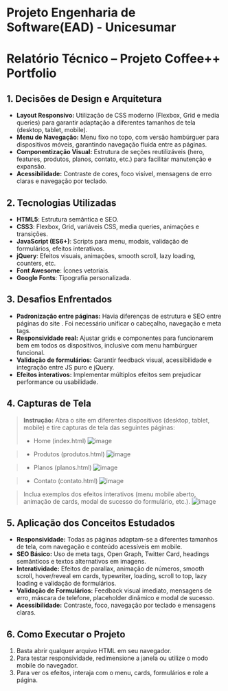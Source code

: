 # Projeto Engenharia de Software(EAD) - Unicesumar

# Relatório Técnico – Projeto Coffee++ Portfolio

## 1. Decisões de Design e Arquitetura

- **Layout Responsivo:** Utilização de CSS moderno (Flexbox, Grid e media queries) para garantir adaptação a diferentes tamanhos de tela (desktop, tablet, mobile).
- **Menu de Navegação:** Menu fixo no topo, com versão hambúrguer para dispositivos móveis, garantindo navegação fluida entre as páginas.
- **Componentização Visual:** Estrutura de seções reutilizáveis (hero, features, produtos, planos, contato, etc.) para facilitar manutenção e expansão.
- **Acessibilidade:** Contraste de cores, foco visível, mensagens de erro claras e navegação por teclado.

## 2. Tecnologias Utilizadas

- **HTML5**: Estrutura semântica e SEO.
- **CSS3**: Flexbox, Grid, variáveis CSS, media queries, animações e transições.
- **JavaScript (ES6+)**: Scripts para menu, modais, validação de formulários, efeitos interativos.
- **jQuery**: Efeitos visuais, animações, smooth scroll, lazy loading, counters, etc.
- **Font Awesome**: Ícones vetoriais.
- **Google Fonts**: Tipografia personalizada.

## 3. Desafios Enfrentados

- **Padronização entre páginas:** Havia diferenças de estrutura e SEO entre páginas do site . Foi necessário unificar o cabeçalho, navegação e meta tags.
- **Responsividade real:** Ajustar grids e componentes para funcionarem bem em todos os dispositivos, inclusive com menu hambúrguer funcional.
- **Validação de formulários:** Garantir feedback visual, acessibilidade e integração entre JS puro e jQuery.
- **Efeitos interativos:** Implementar múltiplos efeitos sem prejudicar performance ou usabilidade.

## 4. Capturas de Tela

> **Instrução:**
> Abra o site em diferentes dispositivos (desktop, tablet, mobile) e tire capturas de tela das seguintes páginas:
> - Home (index.html)
![image](https://github.com/user-attachments/assets/8257e57a-504f-463c-971b-e9153ddfc33c)

> - Produtos (produtos.html)
![image](https://github.com/user-attachments/assets/bc55861f-25d9-4509-bbf2-f0be310e608a)

> - Planos (planos.html)
![image](https://github.com/user-attachments/assets/19d5134f-3bcb-41dd-86c6-f316d9278281)

> - Contato (contato.html)
![image](https://github.com/user-attachments/assets/2b509964-5127-4c2a-933e-f3d60500d4f8)

> Inclua exemplos dos efeitos interativos (menu mobile aberto, animação de cards, modal de sucesso do formulário, etc.).
![image](https://github.com/user-attachments/assets/2efdedcb-5643-41b4-bacc-c16f83cfb3a6)

## 5. Aplicação dos Conceitos Estudados

- **Responsividade:** Todas as páginas adaptam-se a diferentes tamanhos de tela, com navegação e conteúdo acessíveis em mobile.
- **SEO Básico:** Uso de meta tags, Open Graph, Twitter Card, headings semânticos e textos alternativos em imagens.
- **Interatividade:** Efeitos de parallax, animação de números, smooth scroll, hover/reveal em cards, typewriter, loading, scroll to top, lazy loading e validação de formulários.
- **Validação de Formulários:** Feedback visual imediato, mensagens de erro, máscara de telefone, placeholder dinâmico e modal de sucesso.
- **Acessibilidade:** Contraste, foco, navegação por teclado e mensagens claras.

## 6. Como Executar o Projeto

1. Basta abrir qualquer arquivo HTML em seu navegador.
2. Para testar responsividade, redimensione a janela ou utilize o modo mobile do navegador.
3. Para ver os efeitos, interaja com o menu, cards, formulários e role a página.
